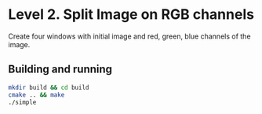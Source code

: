 # Level 2. Split Image on RGB channels

Create four windows with initial image and red, green, blue channels of the
image.

## Building and running
```bash
mkdir build && cd build
cmake .. && make
./simple
```

